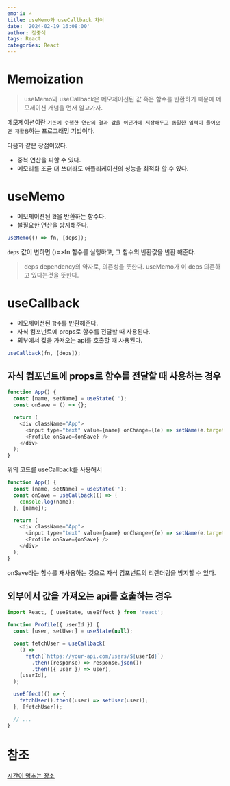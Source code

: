 ```yaml
---
emoji: ✍
title: useMemo와 useCallback 차이
date: '2024-02-19 16:08:00'
author: 정중식
tags: React
categories: React
---
```


# Memoization

> useMemo와 useCallback은 메모제이션된 값 혹은 함수를 반환하기 때문에 메모제이션 개념을 먼저 알고가자.

메모제이션이란 `기존에 수행한 연산의 결과 값을 어딘가에 저장해두고 동일한 입력이 들어오면 재활용`하는 프로그래밍 기법이다.

다음과 같은 장점이있다.

- 중복 연산을 피할 수 있다.
- 메모리를 조금 더 쓰더라도 애플리케이션의 성능을 최적화 할 수 있다.

# useMemo

- 메모제이션된 `값`을 반환하는 함수다.
- 불필요한 연산을 방지해준다.

```js
useMemo(() => fn, [deps]);
```

`deps` 값이 변하면 ()=>fn 함수를 실행하고,
그 함수의 반환값을 반환 해준다.

> deps dependency의 약자로, 의존성을 뜻한다.
> useMemo가 이 deps 의존하고 있다는것을 뜻한다.

# useCallback

- 메모제이션된 `함수`를 반환해준다.
- 자식 컴포넌트에 props로 함수를 전달할 때 사용된다.
- 외부에서 값을 가져오는 api를 호출할 때 사용된다.

```js
useCallback(fn, [deps]);
```

## 자식 컴포넌트에 props로 함수를 전달할 때 사용하는 경우

```js
function App() {
  const [name, setName] = useState('');
  const onSave = () => {};

  return (
    <div className="App">
      <input type="text" value={name} onChange={(e) => setName(e.target.value)} />
      <Profile onSave={onSave} />
    </div>
  );
}
```

위의 코드를 useCallback를 사용해서

```js
function App() {
  const [name, setName] = useState('');
  const onSave = useCallback(() => {
    console.log(name);
  }, [name]);

  return (
    <div className="App">
      <input type="text" value={name} onChange={(e) => setName(e.target.value)} />
      <Profile onSave={onSave} />
    </div>
  );
}
```

onSave라는 함수를 재사용하는 것으로 자식 컴포넌트의 리렌더링을 방지할 수 있다.

## 외부에서 값을 가져오는 api를 호출하는 경우

```js
import React, { useState, useEffect } from 'react';

function Profile({ userId }) {
  const [user, setUser] = useState(null);

  const fetchUser = useCallback(
    () =>
      fetch(`https://your-api.com/users/${userId}`)
        .then((response) => response.json())
        .then(({ user }) => user),
    [userId],
  );

  useEffect(() => {
    fetchUser().then((user) => setUser(user));
  }, [fetchUser]);

  // ...
}
```

# 참조

[시간이 멈추는 장소](https://narup.tistory.com/273#----%--%EC%--%B-%EB%B-%--%EC%--%--%EC%--%-C%--%EA%B-%--%EC%-D%--%--%EA%B-%--%EC%A-%B-%EC%--%A-%EB%-A%--%--api%EB%A-%BC%--%ED%--%B-%EC%B-%-C%ED%--%--%EB%-A%--%--%EA%B-%BD%EC%-A%B-)

```toc

```
